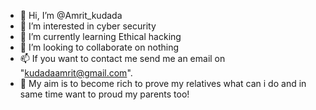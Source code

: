 - 👋 Hi, I’m @Amrit_kudada
- 👀 I’m interested in cyber security
- 🌱 I’m currently learning Ethical hacking
- 💞️ I’m looking to collaborate on nothing
- 📫 If you want to contact me send me an email on "kudadaamrit@gmail.com".
- 🤑 My aim is to become rich to prove my relatives what can i do and in same time want to proud my parents too!
<!---
Amrit5988/Amrit5988 is a ✨ special ✨ repository because its `README.md` (this file) appears on your GitHub profile.
You can click the Preview link to take a look at your changes.
--->
